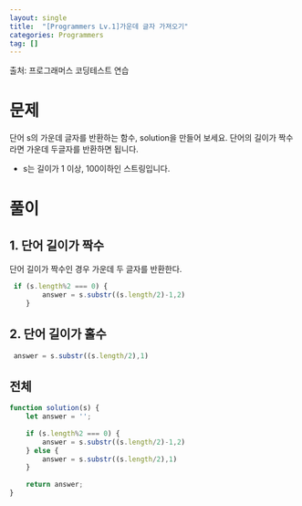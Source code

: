 ```yaml
---
layout: single
title:  "[Programmers Lv.1]가운데 글자 가져오기"
categories: Programmers
tag: []
---
```

출처: 프로그래머스 코딩테스트 연습

# 문제
단어 s의 가운데 글자를 반환하는 함수, solution을 만들어 보세요. 단어의 길이가 짝수라면 가운데 두글자를 반환하면 됩니다.

- s는 길이가 1 이상, 100이하인 스트링입니다.

# 풀이
## 1. 단어 길이가 짝수
단어 길이가 짝수인 경우 가운데 두 글자를 반환한다.

```javascript
 if (s.length%2 === 0) {
        answer = s.substr((s.length/2)-1,2)
    }
```

## 2. 단어 길이가 홀수
```javascript
 answer = s.substr((s.length/2),1)
```
  
## 전체
```javascript
function solution(s) {
    let answer = ''; 
    
    if (s.length%2 === 0) {
        answer = s.substr((s.length/2)-1,2)
    } else {
        answer = s.substr((s.length/2),1)
    }
    
    return answer;
}
```


